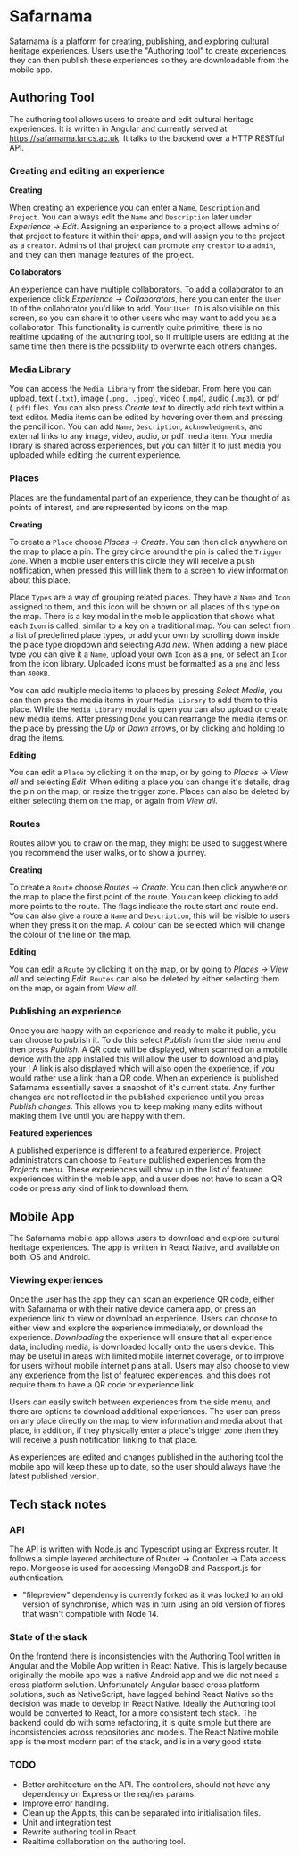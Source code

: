 # Safarnama 
Safarnama is a platform for creating, publishing, and exploring cultural heritage experiences. Users use the "Authoring tool" to create experiences, they can then publish these experiences so they are downloadable from the mobile app. 

## Authoring Tool

The authoring tool allows users to create and edit cultural heritage experiences. It is written in Angular and currently served at https://safarnama.lancs.ac.uk. It talks to the backend over a HTTP RESTful API.

### Creating and editing an experience

**Creating**

When creating an experience you can enter a  `Name`, `Description` and `Project`. You can always edit the `Name` and `Description` later under *Experience -> Edit*. Assigning an experience to a project allows admins of that project to feature it within their apps, and will assign you to the project as a `creator`. Admins of that project can promote any `creator` to a `admin`, and they can then manage features of the project. 

**Collaborators**

An experience can have multiple collaborators. To add a collaborator to an experience click *Experience -> Collaborators*, here you can enter the `User ID` of the collaborator you'd like to add. Your `User ID` is also visible on this screen, so you can share it to other users who may want to add you as a collaborator. This functionality is currently quite primitive, there is no realtime updating of the authoring tool, so if multiple users are editing at the same time then there is the possibility to overwrite each others changes. 

### Media Library

You can access the `Media Library` from the sidebar. From here you can upload, text (`.txt`), image (`.png, .jpeg`), video (`.mp4`), audio (`.mp3`), or pdf (`.pdf`) files. You can also press *Create text* to directly add rich text within a text editor. Media items can be edited by hovering over them and pressing the pencil icon. You can add `Name`, `Description`, `Acknowledgments`, and external links to any image, video, audio, or pdf media item. Your media library is shared across experiences, but you can filter it to just media you uploaded while editing the current experience. 

### Places

Places are the fundamental part of an experience, they can be thought of as points of interest, and are represented by icons on the map. 

**Creating**

To create a `Place` choose *Places -> Create*. You can then click anywhere on the map to place a pin. The grey circle around the pin is called the `Trigger Zone`. When a mobile user enters this circle they will receive a push notification, when pressed this will link them to a screen to view information about this place. 

Place `Types` are a way of grouping related places. They have a `Name` and `Icon`  assigned to them, and this icon will be shown on all places of this type on the map. There is a key modal in the mobile application that shows what each `Icon` is called, similar to a key on a traditional map. You can select from a list of predefined place types, or add your own by scrolling down inside the place type dropdown and selecting *Add new*. When adding a new place type you can give it a `Name`, upload your own `Icon` as a `png`, or select an `Icon` from the icon library. Uploaded icons must be formatted as a `png` and less than `400KB`.

You can add multiple media items to places by pressing *Select Media*, you can then press the media items in your `Media Library` to add them to this place. While the `Media Library` modal is open you can also upload or create new media items. After pressing `Done` you can rearrange the media items on the place by pressing the *Up* or *Down* arrows, or by clicking and holding to drag the items. 

**Editing**

You can edit a `Place` by clicking it on the map, or by going to *Places -> View all* and selecting *Edit*. When editing a place you can change it's details, drag the pin on the map, or resize the trigger zone. Places can also be deleted by either selecting them on the map, or again from *View all*. 

### Routes

Routes allow you to draw on the map, they might be used to suggest where you recommend the user walks, or to show a  journey.

**Creating**

To create a `Route` choose *Routes -> Create*. You can then click anywhere on the map to place the first point of the route. You can keep clicking to add more points to the route. The flags indicate the route start and route end. You can also give a route a `Name` and `Description`, this will be visible to users when they press it on the map. A colour can be selected which will change the colour of the line on the map. 

**Editing**

You can edit a `Route` by clicking it on the map, or by going to *Places -> View all* and selecting *Edit*. `Routes` can also be deleted by either selecting them on the map, or again from *View all*. 

### Publishing an experience 

Once you are happy with an experience and ready to make it public, you can choose to publish it. To do this select *Publish* from the side menu and then press *Publish*. A QR code will be displayed, when scanned on a mobile device with the app installed this will allow the user to download and play your ! A link is also displayed which will also open the experience, if you would rather use a link than a QR code. When an experience is published Safarnama essentially saves a snapshot of it's current state. Any further changes are not reflected in the published experience until you press *Publish changes*. This allows you to keep making many edits without making them live until you are happy with them. 

**Featured experiences**

A published experience is different to a featured experience. Project administrators can choose to `Feature` published experiences from the *Projects* menu. These experiences will show up in the list of featured experiences within the mobile app, and a user does not have to scan a QR code or press any kind of link to download them.

## Mobile App

The Safarnama mobile app allows users to download and explore cultural heritage experiences. The app is written in React Native, and available on both iOS and Android.

### Viewing experiences

Once the user has the app they can scan an experience QR code, either with Safarnama or with their native device camera app, or press an experience link to view or download an experience. Users can choose to either view and explore the experience immediately, or download the experience. *Downloading* the experience will ensure that all experience data, including media, is downloaded locally onto the users device. This may be useful in areas with limited mobile internet coverage, or to improve  for users without mobile internet plans at all. Users may also choose to view any experience from the list of featured experiences, and this does not require them to have a QR code or experience link.

Users can easily switch between experiences from the side menu, and there are options to download additional experiences. The user can press on any place directly on the map to view information and media about that place, in addition, if they physically enter a place's trigger zone then they will receive a push notification linking to that place. 

As experiences are edited and changes published in the authoring tool the mobile app will keep these up to date, so the user should always have the latest published version.

## Tech stack notes 

### API

The API is written with Node.js and Typescript using an Express router. It follows a simple layered architecture of Router -> Controller -> Data access repo. Mongoose is used for accessing MongoDB and Passport.js for authentication. 

- "filepreview" dependency is currently forked as it was locked to an old version of synchronise, which was in turn using an old version of fibres that wasn't compatible with Node 14.

### State of the stack

On the frontend there is inconsistencies with the Authoring Tool written in Angular and the Mobile App written in React Native. This is largely because originally the mobile app was a native Android app and we did not need a cross platform solution. Unfortunately Angular based cross platform solutions, such as NativeScript, have lagged behind React Native so the decision was made to develop in React Native. Ideally the Authoring tool would be converted to React, for a more consistent tech stack. The backend could do with some refactoring, it is quite simple but there are inconsistencies across repositories and models. The React Native mobile app is the most modern part of the stack, and is in a very good state.

### TODO

* Better architecture on the API. The controllers, should not have any dependency on Express or the req/res params. 
* Improve error handling. 
* Clean up the App.ts, this can be separated into initialisation files.
* Unit and integration test
* Rewrite authoring tool in React. 
* Realtime collaboration on the authoring tool.